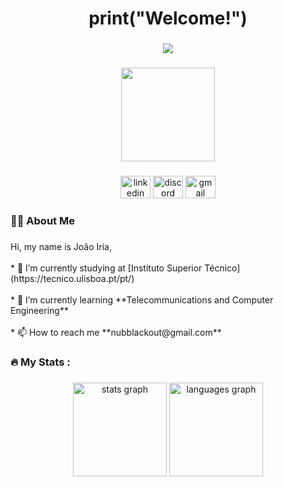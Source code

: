 <h1 align="center">print("Welcome!")</h1>

###

<div align="center">
  <img src="https://visitor-badge.laobi.icu/badge?page_id=JoaoIria.JoaoIria&"  />
</div>

###

<div align="center">
  <img height="150" src="https://i.gifer.com/3AyY.gif"  />
</div>

###

<div align="center">
  <img src="https://raw.githubusercontent.com/maurodesouza/profile-readme-generator/master/src/assets/icons/social/linkedin/default.svg" width="48" height="36" alt="linkedin logo"  />
  <img src="https://raw.githubusercontent.com/maurodesouza/profile-readme-generator/master/src/assets/icons/social/discord/default.svg" width="48" height="36" alt="discord logo"  />
  <a href="joao.p.santos.iria@tecnico.ulisboa.pt" target="_blank">
    <img src="https://raw.githubusercontent.com/maurodesouza/profile-readme-generator/master/src/assets/icons/social/gmail/default.svg" width="48" height="36" alt="gmail logo"  />
  </a>
</div>

###

<h3 align="left">👩‍💻  About Me</h3>

###

<p align="left">Hi, my name is João Iria,<br><br>* 🔭 I’m currently studying at [Instituto Superior Técnico](https://tecnico.ulisboa.pt/pt/)<br><br>* 🌱 I’m currently learning **Telecommunications and Computer Engineering**<br><br>* 📫 How to reach me **nubblackout@gmail.com**</p>

###

<h3 align="left">🔥   My Stats :</h3>

###

<h3 align="left"></h3>

###

<div align="left">
</div>

###

<div align="center">
  <img src="https://github-readme-stats.vercel.app/api?username=JoaoIria&hide_title=false&hide_rank=false&show_icons=true&include_all_commits=true&count_private=true&disable_animations=false&theme=dracula&locale=en&hide_border=true&order=1" height="150" alt="stats graph"  />
  <img src="https://github-readme-stats.vercel.app/api/top-langs?username=JoaoIria&locale=en&hide_title=false&layout=compact&card_width=320&langs_count=5&theme=dark&hide_border=false&order=2" height="150" alt="languages graph"  />
</div>

###
